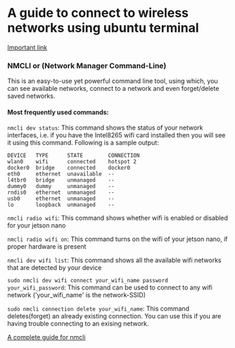 # A guide to connect to wireless networks using ubuntu terminal

[Important link](https://blog.rottenwifi.com/ubuntu-connect-to-wifi-terminal/)

### NMCLI or (Network Manager Command-Line)
This is an easy-to-use yet powerful command line tool, using which, you can see available networks, connect to a network and even forget/delete saved networks.

#### Most frequently used commands:

`nmcli dev status`: This command shows the status of your network interfaces, i.e. if you have the Intel8265 wifi card installed then you will see it using this command.
Following is a sample output:

```
DEVICE   TYPE      STATE        CONNECTION
wlan0    wifi      connected    hotspot 2
docker0  bridge    connected    docker0
eth0     ethernet  unavailable  --
l4tbr0   bridge    unmanaged    --
dummy0   dummy     unmanaged    --
rndis0   ethernet  unmanaged    --
usb0     ethernet  unmanaged    --
lo       loopback  unmanaged    --
```


`nmcli radio wifi`: This command shows whether wifi is enabled or disabled for your jetson nano

`nmcli radio wifi on`:  This command turns on the wifi of your jetson nano, if proper hardware is present

`nmcli dev wifi list`: This command shows all the available wifi networks that are detected by your device

`sudo nmcli dev wifi connect your_wifi_name password your_wifi_password`: This command can be used to connect to any wifi network ('your_wifi_name' is the network-SSID)

`sudo nmcli connection delete your_wifi_name`: This command deletes(forget) an already existing connection. You can use this if you are having trouble connecting to an exising network.

[A complete guide for nmcli](https://access.redhat.com/documentation/en-us/red_hat_enterprise_linux/7/html/networking_guide/sec-configuring_ip_networking_with_nmcli)
